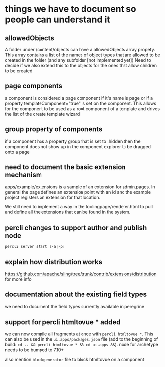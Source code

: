 # things we have to document so people can understand it 

## allowedObjects

A folder under /content/objects can have a allowedObjects array propety. This array 
contains a list of the names of object types that are allowed to be created in the 
folder (and any subfolder [not implemented yet]) Need to decide if we also extend 
this to the objects for the ones that allow children to be created

## page components

a component is considered a page component if it's name is page or if a property 
templateComponent="true" is set on the component. This allows for the component to be 
used as a root component of a template and drives the list of the create template wizard

## group property of components

if a component has a property group that is set to .hidden then the component does not
show up in the component explorer to be dragged onto a page

## need to document the basic extension mechanism

apps/example/extensions is a sample of an extension for admin.pages. In general the page
defines an extension point with an id and the example project registers an extension for
that location. 

We still need to implement a way in the toolingpage/renderer.html to pull and define all
the extensions that can be found in the system. 

## percli changes to support author and publish node

`percli server start [-a|-p]`

## explain how distribution works

https://github.com/apache/sling/tree/trunk/contrib/extensions/distribution for more info

## documentation about the existing field types

we need to document the field types currently available in peregrine

## support for percli htmltovue * added

we can now compile all fragments at once with `percli htmltovue *`. This can also be used
in the `ui.apps/packages.json` file (add to the beginning of build: 
`cd .. && percli htmltovue * && cd ui.apps &&`). node for archetype needs to be bumped to 7.10+

also mention `blockgenerator` file to block htmltovue on a component